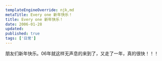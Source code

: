 ```yaml
---
templateEngineOverride: njk,md
metaTitle: Every one 新年快乐！
title: Every one 新年快乐！
date: 2006-01-28
updated:
published: true
tags: ['日常']
---
```


<div class="col-start-3 col-end-9">
朋友们新年快乐。06年就这样无声息的来到了，又走了一年，真的很快！！！
</div>
